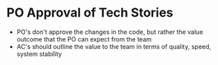 # PO Approval of Tech Stories

* PO's don't approve the changes in the code, but rather the value outcome that the PO can expect from the team
* AC's should outline the value to the team in terms of quality, speed, system stability
